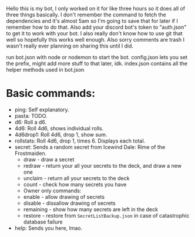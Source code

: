 Hello this is my bot, I only worked on it for like three hours so it does all of three things basically. 
I don't remember the command to fetch the dependencies and it's almost 5am so I'm going to save that for later if I remember how to do that.
Also add your discord bot's token to "auth.json" to get it to work with your bot.
I also really don't know how to use git that well so hopefully this works well enough.
Also sorry comments are trash I wasn't really ever planning on sharing this until I did.

run bot.json with node or nodemon to start the bot.
config.json lets you set the prefix, might add more stuff to that later, idk.
index.json contains all the helper methods used in bot.json

<h1>Basic commands:</h1>

* ping: Self explanatory.
* pasta: TODO.
* d6: Roll a d6.
* 4d6: Roll 4d6, shows individual rolls.
* 4d6drop1: Roll 4d6, drop 1, show sum.
* rollstats: Roll 4d6, drop 1, times 6. Displays each total.
* secret: Sends a random secret from Icewind Dale: Rime of the Frostmaiden.
  * draw - draw a secret
  * redraw - return your all your secrets to the deck, and draw a new one
  * unclaim - return all your secrets to the deck
  * count - check how many secrets you have
  * Owner only commands:
   * enable - allow drawing of secrets
   * disable - dissallow drawing of secrets
   * remaining - show how many secrets are left in the deck
   * restore - restore from `SecretListBackup.json` in case of catastrophic database failure
* help: Sends you here, lmao.
